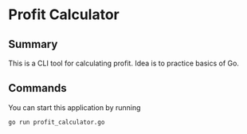 # Profit Calculator

## Summary

This is a CLI tool for calculating profit. Idea is to practice basics of Go.


## Commands

You can start this application by running

```bash
go run profit_calculator.go
```